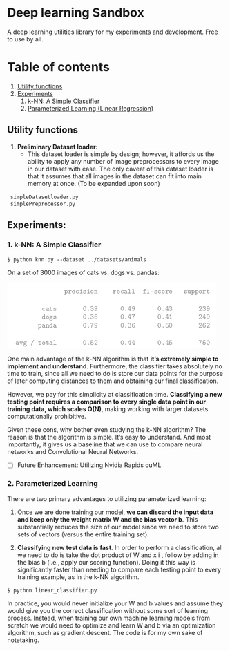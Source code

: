 # Deep learning Sandbox
A deep learning utilities library for my experiments and development. Free to use by all. 


# Table of contents
1. [Utility functions](#utility_functions)
2. [Experiments](#experiments)
    1. [k-NN: A Simple Classifier](#knn)
    2. [Parameterized Learning (Linear Regression)](#linear_regression)



## Utility functions <a name="utility_functions"></a>
1. **Preliminary Dataset loader:** 
   - This dataset loader is simple by design; however, it affords us the ability to apply any number of image preprocessors to every image in our dataset with ease. The only caveat of this dataset loader is that it assumes that all images in the dataset can fit into main memory at once. (To be expanded upon soon)


```
 simpleDatasetloader.py
 simplePreprocessor.py
```


## Experiments: <a name="experiments"></a>
### **1. **k-NN: A Simple Classifier**** <a name="knn"></a>
```
$ python knn.py --dataset ../datasets/animals
```

On a set of 3000 images of cats vs. dogs vs. pandas: 

![knn](imgs/knn.png)

One main advantage of the k-NN algorithm is that **it’s extremely simple to implement and understand**. Furthermore, the classifier takes absolutely no time to train, since all we need to do is store our data points for the purpose of later computing distances to them and obtaining our final classification.

However, we pay for this simplicity at classification time. **Classifying a new testing point requires a comparison to every  single data point in our training data, which scales O(N)**, making
working with larger datasets computationally prohibitive.

Given these cons, why bother even studying the k-NN algorithm? The reason is that the
algorithm is simple. It’s easy to understand. And most importantly, it gives us a baseline that we can use to compare neural networks and Convolutional Neural Networks.

- [ ] Future Enhancement: Utilizing Nvidia Rapids cuML

### **2. Parameterized Learning** <a name="linear_regression"></a>

There are two primary advantages to utilizing parameterized learning:
1. Once we are done training our model, **we can discard the input data and keep only the weight matrix W and the bias vector b**. This substantially reduces the size of our model since we need to store two sets of vectors (versus the entire training set).
   
2. **Classifying new test data is fast**. In order to perform a classification, all we need to do is take the dot product of W and x i , follow by adding in the bias b (i.e., apply our scoring function). Doing it this way is significantly faster than needing to compare each testing point to every training example, as in the k-NN algorithm.

```
$ python linear_classifier.py
```

In practice, you would never initialize your W and b values and assume they would give you the correct classification without some sort of learning process. Instead, when training our own machine learning models from scratch we would need to optimize and learn W and b via an optimization algorithm, such as gradient descent. The code is for my own sake of notetaking. 

